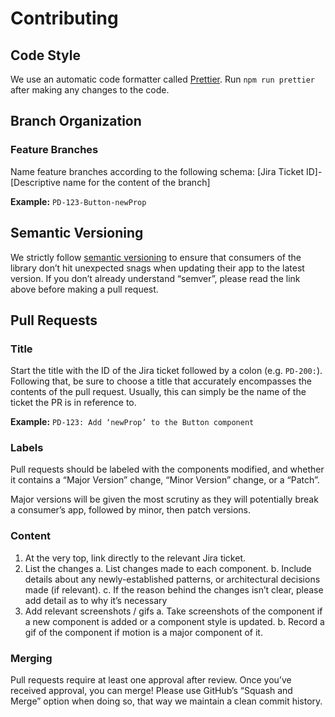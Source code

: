 # Contributing

## Code Style
We use an automatic code formatter called [Prettier](https://prettier.io/). Run `npm run prettier` after making any changes to the code.


## Branch Organization

### Feature Branches
Name feature branches according to the following schema:
[Jira Ticket ID]-[Descriptive name for the content of the branch]

**Example:** `PD-123-Button-newProp`


## Semantic Versioning
We strictly follow [semantic versioning](https://semver.org/) to ensure that consumers of the library don’t hit unexpected snags when updating their app to the latest version. If you don’t already understand “semver”, please read the link above before making a pull request.


## Pull Requests

### Title
Start the title with the ID of the Jira ticket followed by a colon (e.g. `PD-200:`). Following that, be sure to choose a title that accurately encompasses the contents of the pull request. Usually, this can simply be the name of the ticket the PR is in reference to.

**Example:** `PD-123: Add ‘newProp’ to the Button component`

### Labels
Pull requests should be labeled with the components modified, and whether it contains a “Major Version” change, “Minor Version” change, or a “Patch”.

Major versions will be given the most scrutiny as they will potentially break a consumer’s app, followed by minor, then patch versions.

### Content
1. At the very top, link directly to the relevant Jira ticket.
2. List the changes
   a. List changes made to each component.
   b. Include details about any newly-established patterns, or architectural decisions made (if relevant).
   c. If the reason behind the changes isn’t clear, please add detail as to why it’s necessary
3. Add relevant screenshots / gifs
   a. Take screenshots of the component if a new component is added or a component style is updated.
   b. Record a gif of the component if motion is a major component of it.

### Merging
Pull requests require at least one approval after review. Once you’ve received approval, you can merge! Please use GitHub’s “Squash and Merge” option when doing so, that way we maintain a clean commit history.

